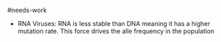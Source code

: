 #needs-work 
- RNA Viruses: RNA is less stable than DNA meaning it has a higher mutation rate. This force drives the alle frequency in the population

